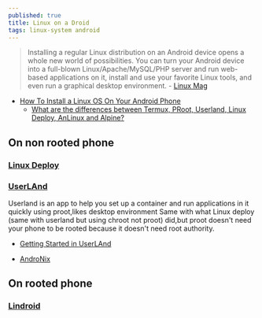 ```yaml
---
published: true
title: Linux on a Droid
tags: linux-system android
---
```

> Installing a regular Linux distribution on an Android device opens a whole new world of possibilities. You can turn your Android device into a full-blown Linux/Apache/MySQL/PHP server and run web-based applications on it, install and use your favorite Linux tools, and even run a graphical desktop environment. - [Linux Mag](https://www.linux-magazine.com/Online/Features/Convert-an-Android-Device-to-Linux)

- [How To Install a Linux OS On Your Android Phone](https://helpdeskgeek.com/linux-tips/how-to-install-a-linux-os-on-your-android-phone/)
	- [What are the differences between Termux, PRoot, Userland, Linux Deploy, AnLinux and Alpine?](https://superuser.com/questions/1546024/what-are-the-differences-between-termux-proot-userland-linux-deploy-anlinux)

## On non rooted phone
### [Linux Deploy](https://github.com/meefik/linuxdeploy)
### [ UserLAnd](https://www.androidauthority.com/install-ubuntu-on-your-android-smartphone-765408/)

Userland is an app to help you set up a container and run applications in it quickly using proot,likes desktop environment Same with what Linux deploy (same with userland but using chroot not proot) did,but proot doesn't need your phone to be rooted because it doesn't need root authority.

- [Getting Started in UserLAnd](https://github.com/CypherpunkArmory/UserLAnd/wiki/Getting-Started-in-UserLAnd)


- [AndroNix](https://www.makeuseof.com/tag/how-to-linux-on-android/) 

## On rooted phone
### [Lindroid](https://hackaday.com/2024/06/18/lindroid-promises-true-linux-on-android/)
